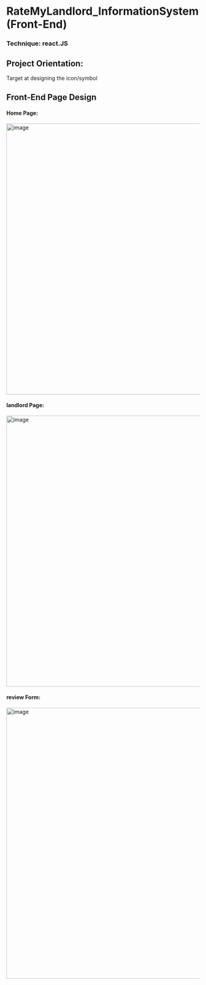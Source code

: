# RateMyLandlord_InformationSystem (Front-End)

### Technique: react.JS

## Project Orientation:
Target at designing the icon/symbol

## Front-End Page Design
#### Home Page:
<img width="707" alt="image" src="https://user-images.githubusercontent.com/32299390/177961234-0fb85e81-5976-446b-8b14-9644bbd4e026.png">

#### landlord Page:
<img width="707" alt="image" src="https://user-images.githubusercontent.com/32299390/177961358-b20a3024-0c92-47ce-993f-56d34505275e.png">

#### review Form:
<img width="707" alt="image" src="https://user-images.githubusercontent.com/32299390/177961420-516e1f07-38f6-4385-baff-ccfe04d93e52.png">

